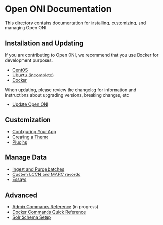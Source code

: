 # Open ONI Documentation

This directory contains documentation for installing, customizing, and managing Open ONI.

## Installation and Updating

If you are contributing to Open ONI, we recommend that you use Docker for
development purposes.

- [CentOS](/docs/install/centos)
- [Ubuntu (incomplete)](/docs/install/ubuntu.md)
- [Docker](/docs/install/docker.md)

When updating, please review the changelog for information and instructions
about upgrading versions, breaking changes, etc

- [Update Open ONI](/CHANGELOG.md)

## Customization

- [Configuring Your App](/docs/customization/configuration.md)
- [Creating a Theme](/docs/customization/theme.md)
- [Plugins](/docs/customization/plugins.md)

## Manage Data

- [Ingest and Purge batches](/docs/manage-data/batches-ingest-purge.md)
- [Custom LCCN and MARC records](/docs/manage-data/custom-lccn-marc.md)
- [Essays](/docs/manage-data/essays.md)

## Advanced

- [Admin Commands Reference](/docs/admin-commands.md) (in progress)
- [Docker Commands Quick Reference](/docs/advanced/reference.md)
- [Solr Schema Setup](/core/fixtures/solr-schema/README.md)
